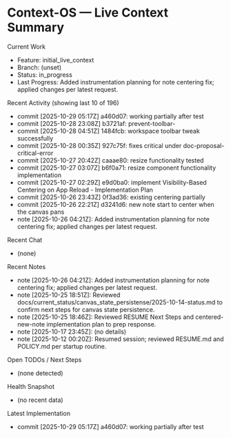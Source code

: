 # Context-OS — Live Context Summary

Current Work
- Feature: initial_live_context
- Branch: (unset)
- Status: in_progress
- Last Progress: Added instrumentation planning for note centering fix; applied changes per latest request.

Recent Activity (showing last 10 of 196)
- commit [2025-10-29 05:17Z] a460d07: working partially after test
- commit [2025-10-28 23:08Z] b3721af: prevent-toolbar-
- commit [2025-10-28 04:51Z] 1484fcb: workspace toolbar tweak successfully
- commit [2025-10-28 00:35Z] 927c75f: fixes critical under doc-proposal-critical-error
- commit [2025-10-27 20:42Z] caaae80: resize functionality tested
- commit [2025-10-27 03:07Z] b6f0a71: resize component functionality implementation
- commit [2025-10-27 02:29Z] e9d0ba0: implement Visibility-Based Centering on App Reload - Implementation Plan
- commit [2025-10-26 23:43Z] 0f3ad36: existing centering partially
- commit [2025-10-26 22:21Z] d3241d6: new note start to center when the canvas pans
- note [2025-10-26 04:21Z]: Added instrumentation planning for note centering fix; applied changes per latest request.

Recent Chat
- (none)

Recent Notes
- note [2025-10-26 04:21Z]: Added instrumentation planning for note centering fix; applied changes per latest request.
- note [2025-10-25 18:51Z]: Reviewed docs/current_status/canvas_state_persistense/2025-10-14-status.md to confirm next steps for canvas state persistence.
- note [2025-10-25 18:46Z]: Reviewed RESUME Next Steps and centered-new-note implementation plan to prep response.
- note [2025-10-17 23:45Z]: (no details)
- note [2025-10-12 00:20Z]: Resumed session; reviewed RESUME.md and POLICY.md per startup routine.

Open TODOs / Next Steps
- (none detected)

Health Snapshot
- (no recent data)

Latest Implementation
- commit [2025-10-29 05:17Z] a460d07: working partially after test
